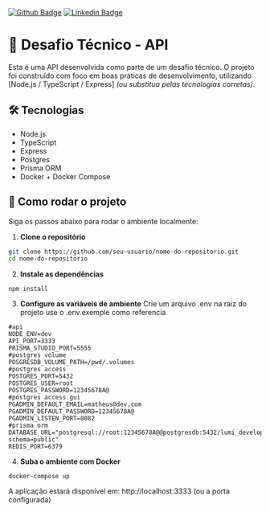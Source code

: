 [![Github Badge](https://img.shields.io/badge/-Github-000?style=flat-square&logo=Github&logoColor=white&link=https://github.com/matheusmendescosta)](https://github.com/matheusmendescosta)
[![Linkedin Badge](https://img.shields.io/badge/-LinkedIn-blue?style=flat-square&logo=Linkedin&logoColor=white&link=https://www.linkedin.com/in/matheusmendescosta/)](https://www.linkedin.com/in/matheusmendescosta/)

# 🚀 Desafio Técnico - API

Esta é uma API desenvolvida como parte de um desafio técnico. O projeto foi construído com foco em boas práticas de desenvolvimento, utilizando [Node.js / TypeScript / Express] *(ou substitua pelas tecnologias corretas)*.

## 🛠️ Tecnologias

- Node.js  
- TypeScript  
- Express
- Postgres
- Prisma ORM  
- Docker + Docker Compose

## 🔧 Como rodar o projeto

Siga os passos abaixo para rodar o ambiente localmente:

1. **Clone o repositório**

```bash
git clone https://github.com/seu-usuario/nome-do-repositorio.git
cd nome-do-repositorio
```

2. **Instale as dependências**
```
npm install
```

3. **Configure as variáveis de ambiente**
Crie um arquivo .env na raiz do projeto use o .env.exemple como referencia
```
#api
NODE_ENV=dev
API_PORT=3333
PRISMA_STUDIO_PORT=5555
#postgres volume
POSGRESDB_VOLUME_PATH=/pwd/.volumes
#postgres access
POSTGRES_PORT=5432
POSTGRES_USER=root
POSTGRES_PASSWORD=12345678A@
#postgres access gui
PGADMIN_DEFAULT_EMAIL=matheus@dev.com
PGADMIN_DEFAULT_PASSWORD=12345678A@
PGADMIN_LISTEN_PORT=8082
#prisma orm
DATABASE_URL="postgresql://root:12345678A@@postgresdb:5432/lumi_development?schema=public"
REDIS_PORT=6379
```

4. **Suba o ambiente com Docker**
```
docker-compose up
```
A aplicação estará disponível em: http://localhost:3333 (ou a porta configurada)
